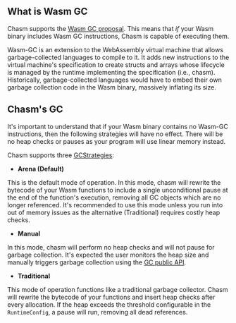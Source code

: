 ## What is Wasm GC

Chasm supports the [Wasm GC proposal](https://github.com/WebAssembly/gc/blob/main/proposals/gc/Overview.md). This means that *if* your Wasm
binary includes Wasm GC instructions, Chasm is capable of executing them.

Wasm-GC is an extension to the WebAssembly virtual machine that allows garbage-collected languages to compile to it. It adds new
instructions to the virtual machine's specification to create structs and arrays whose lifecycle is managed by the runtime implementing
the specification (i.e., chasm). Historically, garbage-collected languages would have to embed their own garbage collection code in the
Wasm binary, massively inflating its size.

## Chasm's GC

It's important to understand that if your Wasm binary contains no Wasm-GC instructions, then the following strategies will have no effect.
There will be no heap checks or pauses as your program will use linear memory instead.

Chasm supports three [GCStrategies](../config/src/commonMain/kotlin/io/github/charlietap/chasm/config/GCStrategy.kt):

* **Arena (Default)**

This is the default mode of operation. In this mode, chasm will rewrite the bytecode of your Wasm functions to include a single
unconditional pause at the end of the function's execution, removing all GC objects which are no longer referenced. It's recommended
to use this mode unless you run into out of memory issues as the alternative (Traditional) requires costly heap checks.

* **Manual**

In this mode, chasm will perform no heap checks and will not pause for garbage collection. It's expected the user monitors the heap size
and manually triggers garbage collection using the [GC public API](../chasm/src/commonMain/kotlin/io/github/charlietap/chasm/embedding/GC.kt).

* **Traditional**

This mode of operation functions like a traditional garbage collector. Chasm will rewrite the bytecode of your functions and insert heap
checks after every allocation. If the heap exceeds the threshold configurable in the `RuntimeConfig`, a pause will run, removing all dead
references.
